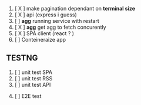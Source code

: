 1. [ X ] make pagination dependant on **terminal size**
2. [ X ] api (express i guess)
3. [   ] **agg** running service with restart 
4. [ X ] **agg** get agg to fetch concurently
5. [ X ] SPA client (react ? )
6. [   ] Conteineraize app


## TESTNG
1. [ ] unit test SPA
2. [ ] unit test RSS
3. [ ] unit test API

<!-- ВЫВОД из блока: писать тесты сразу после реализации  -->

4. [ ] E2E test